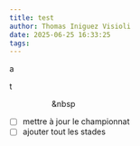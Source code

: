 ```yaml
---
title: test
author: Thomas Iniguez Visioli
date: 2025-06-25 16:33:25
tags:
---
```

a

t &nbsp;&nbsp;&nbsp;&nbsp;  

&nbsp;&nbsp;&nbsp;&nbsp;&nbsp;&nbsp;&nbsp;&nbsp;&nbsp;&nbsp;&nbsp;&nbsp;&nbsp;&nbsp;&nbsp;&nbsp;&nbsp;&nbsp;&nbsp;&nbsp 

* [ ]  mettre à jour le championnat
* [ ]  ajouter tout les stades
